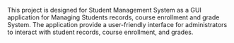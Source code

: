 This project is designed for Student Management System as a  GUI application 
for Managing Students records, course enrollment and grade System. 
The application provide a user-friendly interface for
administrators to interact with student records,
course enrollment, and grades.
